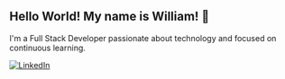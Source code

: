 ## Hello World! My name is <strong>William</strong>! 👋

I'm a Full Stack Developer passionate about technology and focused on continuous learning.

<a href="https://www.linkedin.com/in/william-dias-marcos" target="_blank">
  <img src="https://img.shields.io/badge/-LinkedIn-%230077B5?style=for-the-badge&logo=linkedin&logoColor=white" alt="LinkedIn">
</a>
